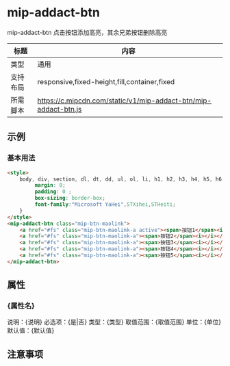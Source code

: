 # mip-addact-btn

mip-addact-btn 点击按钮添加高亮，其余兄弟按钮删除高亮

标题|内容
----|----
类型|通用
支持布局|responsive,fixed-height,fill,container,fixed
所需脚本|https://c.mipcdn.com/static/v1/mip-addact-btn/mip-addact-btn.js

## 示例

### 基本用法
```html
<style>
	body, div, section, dl, dt, dd, ul, ol, li, h1, h2, h3, h4, h5, h6, hr, pre, code, form, input, button, fieldset, textarea, p, blockquote, th, td, span{
		 margin: 0;
		 padding: 0 ;
		 box-sizing: border-box;
		 font-family:"Microsoft YaHei",STXihei,STHeiti;
	}
</style>
<mip-addact-btn class="mip-btn-maolink">
	<a href="#fs" class="mip-btn-maolink-a active"><span>按钮1</span><i></i></a>
	<a href="#fs" class="mip-btn-maolink-a"><span>按钮2</span><i></i></a>
	<a href="#fs" class="mip-btn-maolink-a"><span>按钮3</span><i></i></a>
	<a href="#fs" class="mip-btn-maolink-a"><span>按钮4</span><i></i></a>
	<a href="#fs" class="mip-btn-maolink-a"><span>按钮5</span><i></i></a>
</mip-addact-btn>
```

## 属性

### {属性名}

说明：{说明}
必选项：{是|否}
类型：{类型}
取值范围：{取值范围}
单位：{单位}
默认值：{默认值}

## 注意事项


